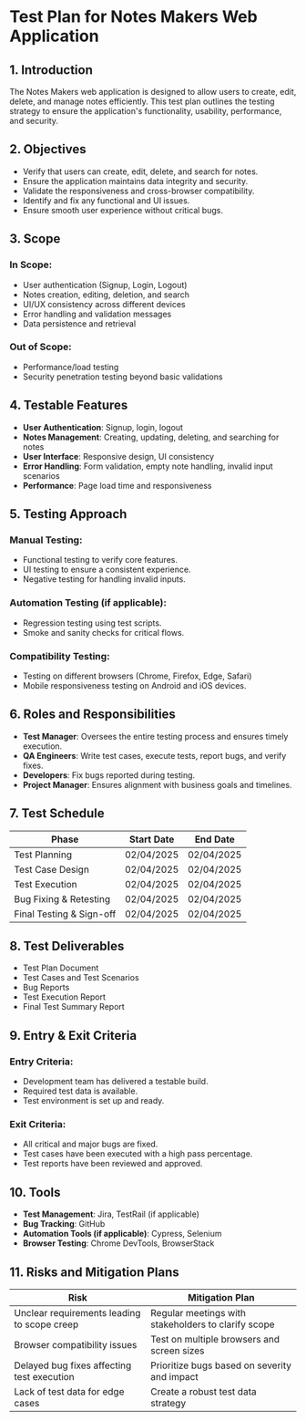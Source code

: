 # Test Plan for Notes Makers Web Application

## 1. Introduction
The Notes Makers web application is designed to allow users to create, edit, delete, and manage notes efficiently. This test plan outlines the testing strategy to ensure the application's functionality, usability, performance, and security.

## 2. Objectives
- Verify that users can create, edit, delete, and search for notes.
- Ensure the application maintains data integrity and security.
- Validate the responsiveness and cross-browser compatibility.
- Identify and fix any functional and UI issues.
- Ensure smooth user experience without critical bugs.

## 3. Scope
### In Scope:
- User authentication (Signup, Login, Logout)
- Notes creation, editing, deletion, and search
- UI/UX consistency across different devices
- Error handling and validation messages
- Data persistence and retrieval

### Out of Scope:
- Performance/load testing
- Security penetration testing beyond basic validations

## 4. Testable Features
- **User Authentication**: Signup, login, logout
- **Notes Management**: Creating, updating, deleting, and searching for notes
- **User Interface**: Responsive design, UI consistency
- **Error Handling**: Form validation, empty note handling, invalid input scenarios
- **Performance**: Page load time and responsiveness

## 5. Testing Approach
### Manual Testing:
- Functional testing to verify core features.
- UI testing to ensure a consistent experience.
- Negative testing for handling invalid inputs.

### Automation Testing (if applicable):
- Regression testing using test scripts.
- Smoke and sanity checks for critical flows.

### Compatibility Testing:
- Testing on different browsers (Chrome, Firefox, Edge, Safari)
- Mobile responsiveness testing on Android and iOS devices.

## 6. Roles and Responsibilities
- **Test Manager**: Oversees the entire testing process and ensures timely execution.
- **QA Engineers**: Write test cases, execute tests, report bugs, and verify fixes.
- **Developers**: Fix bugs reported during testing.
- **Project Manager**: Ensures alignment with business goals and timelines.

## 7. Test Schedule

| Phase                  | Start Date  | End Date    |
|------------------------|------------|------------|
| Test Planning         | 02/04/2025  | 02/04/2025 |
| Test Case Design      | 02/04/2025  | 02/04/2025 |
| Test Execution        | 02/04/2025  | 02/04/2025 |
| Bug Fixing & Retesting| 02/04/2025  | 02/04/2025 |
| Final Testing & Sign-off | 02/04/2025 | 02/04/2025 |

## 8. Test Deliverables
- Test Plan Document
- Test Cases and Test Scenarios
- Bug Reports
- Test Execution Report
- Final Test Summary Report

## 9. Entry & Exit Criteria
### Entry Criteria:
- Development team has delivered a testable build.
- Required test data is available.
- Test environment is set up and ready.

### Exit Criteria:
- All critical and major bugs are fixed.
- Test cases have been executed with a high pass percentage.
- Test reports have been reviewed and approved.

## 10. Tools
- **Test Management**: Jira, TestRail (if applicable)
- **Bug Tracking**: GitHub
- **Automation Tools (if applicable)**: Cypress, Selenium
- **Browser Testing**: Chrome DevTools, BrowserStack

## 11. Risks and Mitigation Plans

| Risk | Mitigation Plan |
|------|----------------|
| Unclear requirements leading to scope creep | Regular meetings with stakeholders to clarify scope |
| Browser compatibility issues | Test on multiple browsers and screen sizes |
| Delayed bug fixes affecting test execution | Prioritize bugs based on severity and impact |
| Lack of test data for edge cases | Create a robust test data strategy |
